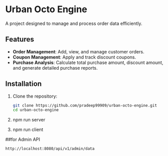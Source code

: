 # Urban Octo Engine

A project designed to manage and process order data efficiently.

## Features

- **Order Management**: Add, view, and manage customer orders.
- **Coupon Management**: Apply and track discount coupons.
- **Purchase Analysis**: Calculate total purchase amount, discount amount, and generate detailed purchase reports.

## Installation

1. Clone the repository:

   ```bash
   git clone https://github.com/pradeep99909/urban-octo-engine.git
   cd urban-octo-engine

   ```

2. npm run server

3. npm run client

##for Admin API

```
http://localhost:8080/api/v1/admin/data
```
